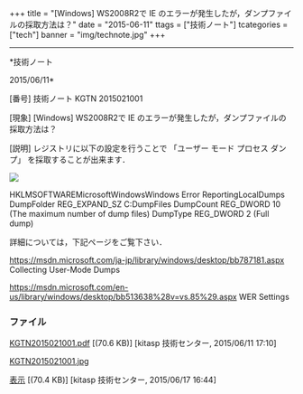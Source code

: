 ﻿+++
title = "[Windows] WS2008R2で IE のエラーが発生したが，ダンプファイルの採取方法は？"
date = "2015-06-11"
ttags = ["技術ノート"]
tcategories = ["tech"]
banner = "img/technote.jpg"
+++

-----------------------------------------------------------------------------------------------------------------------------

*技術ノート

2015/06/11*


[番号]
技術ノート KGTN 2015021001

[現象]
[Windows] WS2008R2で IE
のエラーが発生したが，ダンプファイルの採取方法は？

[説明]
レジストリに以下の設定を行うことで 「ユーザー モード プロセス ダンプ」
を採取することが出来ます．

![](http://techreport.kitasp.net/attachments/download/1961/KGTN2015021001.jpg)

HKLMSOFTWAREMicrosoftWindowsWindows Error ReportingLocalDumps
DumpFolder REG_EXPAND_SZ C:DumpFiles
DumpCount REG_DWORD 10 (The maximum number of dump files)
DumpType REG_DWORD 2 (Full dump)

詳細については，下記ページをご覧下さい．

<https://msdn.microsoft.com/ja-jp/library/windows/desktop/bb787181.aspx>
Collecting User-Mode Dumps

<https://msdn.microsoft.com/en-us/library/windows/desktop/bb513638%28v=vs.85%29.aspx>
WER Settings


### ファイル

 
 


[KGTN2015021001.pdf](http://techreport.kitasp.net/attachments/download/1852/KGTN2015021001.pdf)
 [(70.6 KB)] [kitasp 技術センター, 2015/06/11
17:10]

[KGTN2015021001.jpg](http://techreport.kitasp.net/attachments/download/1961/KGTN2015021001.jpg)

[表示](http://techreport.kitasp.net/attachments/1961/KGTN2015021001.jpg "表示")
 [(70.4 KB)] [kitasp 技術センター, 2015/06/17
16:44]


 


 

